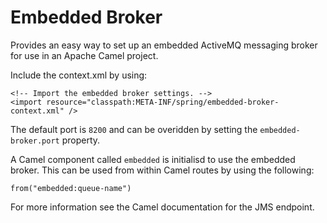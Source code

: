 Embedded Broker
===============

Provides an easy way to set up an embedded ActiveMQ messaging broker for use in an
Apache Camel project.

Include the context.xml by using:

    <!-- Import the embedded broker settings. -->
    <import resource="classpath:META-INF/spring/embedded-broker-context.xml" /> 

The default port is `8200` and can be overidden by setting the `embedded-broker.port` 
property.

A Camel component called `embedded` is initialisd to use the embedded broker. This can
be used from within Camel routes by using the following:

    from("embedded:queue-name")

For more information see the Camel documentation for the JMS endpoint.


